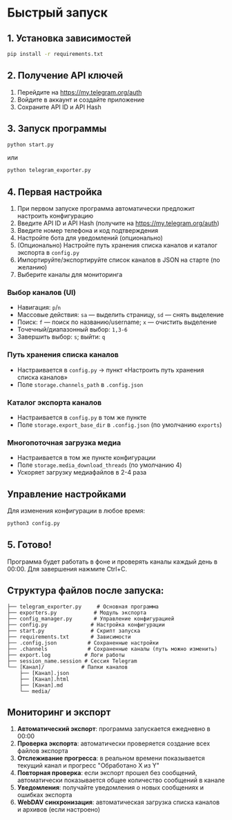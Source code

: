 # Быстрый запуск

## 1. Установка зависимостей
```bash
pip install -r requirements.txt
```

## 2. Получение API ключей
1. Перейдите на https://my.telegram.org/auth
2. Войдите в аккаунт и создайте приложение
3. Сохраните API ID и API Hash

## 3. Запуск программы
```bash
python start.py
```
или
```bash
python telegram_exporter.py
```

## 4. Первая настройка
1. При первом запуске программа автоматически предложит настроить конфигурацию
2. Введите API ID и API Hash (получите на https://my.telegram.org/auth)
3. Введите номер телефона и код подтверждения
4. Настройте бота для уведомлений (опционально)
5. (Опционально) Настройте путь хранения списка каналов и каталог экспорта в `config.py`
6. Импортируйте/экспортируйте список каналов в JSON на старте (по желанию)
7. Выберите каналы для мониторинга

### Выбор каналов (UI)
- Навигация: `p`/`n`
- Массовые действия: `sa` — выделить страницу, `sd` — снять выделение
- Поиск: `f` — поиск по названию/username; `x` — очистить выделение
- Точечный/диапазонный выбор: `1,3-6`
- Завершить выбор: `s`; выйти: `q`

### Путь хранения списка каналов
- Настраивается в `config.py` → пункт «Настроить путь хранения списка каналов»
- Поле `storage.channels_path` в `.config.json`

### Каталог экспорта каналов
- Настраивается в `config.py` в том же пункте
- Поле `storage.export_base_dir` в `.config.json` (по умолчанию `exports`)

### Многопоточная загрузка медиа
- Настраивается в том же пункте конфигурации
- Поле `storage.media_download_threads` (по умолчанию 4)
- Ускоряет загрузку медиафайлов в 2-4 раза

## Управление настройками
Для изменения конфигурации в любое время:
```bash
python3 config.py
```

## 5. Готово!
Программа будет работать в фоне и проверять каналы каждый день в 00:00.
Для завершения нажмите Ctrl+C.

## Структура файлов после запуска:
```
├── telegram_exporter.py     # Основная программа
├── exporters.py            # Модуль экспорта
├── config_manager.py       # Управление конфигурацией
├── config.py              # Настройка конфигурации
├── start.py               # Скрипт запуска
├── requirements.txt       # Зависимости
├── .config.json          # Сохраненные настройки
├── .channels             # Сохраненные каналы (путь можно изменить)
├── export.log           # Логи работы
├── session_name.session # Сессия Telegram
└── [Канал]/            # Папки каналов
    ├── [Канал].json
    ├── [Канал].html
    ├── [Канал].md
    └── media/
```

## Мониторинг и экспорт

1. **Автоматический экспорт**: программа запускается ежедневно в 00:00
2. **Проверка экспорта**: автоматически проверяется создание всех файлов экспорта
3. **Отслеживание прогресса**: в реальном времени показывается текущий канал и прогресс "Обработано X из Y"
4. **Повторная проверка**: если экспорт прошел без сообщений, автоматически показывается общее количество сообщений в канале
5. **Уведомления**: получайте уведомления о новых сообщениях и ошибках экспорта
6. **WebDAV синхронизация**: автоматическая загрузка списка каналов и архивов (если настроено)